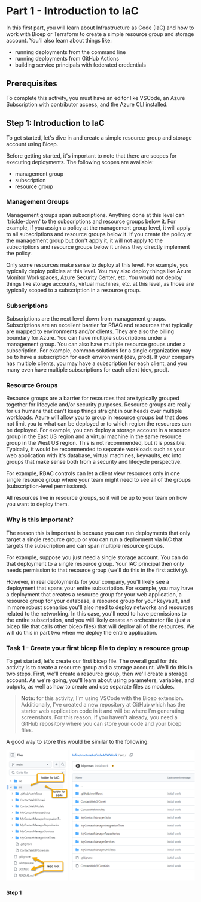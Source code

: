 # Part 1 - Introduction to IaC

In this first part, you will learn about Infrastructure as Code (IaC) and how to work with Bicep or Terraform to create a simple resource group and storage account.  You'll also learn about things like:
- running deployments from the command line
- running deployments from GitHub Actions
- building service principals with federated credentials

## Prerequisites

To complete this activity, you must have an editor like VSCode, an Azure Subscription with contributor access, and the Azure CLI installed.

## Step 1: Introduction to IaC

To get started, let's dive in and create a simple resource group and storage account using Bicep.

Before getting started, it's important to note that there are scopes for executing deployments.  The following scopes are available:
- management group
- subscription
- resource group

### Management Groups

Management groups span subscriptions.  Anything done at this level can 'trickle-down' to the subscriptions and resource groups below it.  For example, if you assign a policy at the management group level, it will apply to all subscriptions and resource groups below it. If you create the policy at the management group but don't apply it, it will not apply to the subscriptions and resource groups below it unless they directly implement the policy.

Only some resources make sense to deploy at this level.  For example, you typically deploy policies at this level.  You may also deploy things like Azure Monitor Workspaces, Azure Security Center, etc.  You would not deploy things like storage accounts, virtual machines, etc. at this level, as those are typically scoped to a subscription in a resource group.

### Subscriptions

Subscriptions are the next level down from management groups.  Subscriptions are an excellent barrier for RBAC and resources that typically are mapped to environments and/or clients.  They are also the billing boundary for Azure.  You can have multiple subscriptions under a management group.  You can also have multiple resource groups under a subscription.  For example, common solutions for a single organization may be to have a subscription for each environment (dev, prod).  If your company has multiple clients, you may have a subscription for each client, and you many even have multiple subscriptions for each client (dev, prod).

### Resource Groups

Resource groups are a barrier for resources that are typically grouped together for lifecycle and/or security purposes. Resource groups are really for us humans that can't keep things straight in our heads over multiple workloads.  Azure will allow you to group in resource groups but that does not limit you to what can be deployed or to which region the resources can be deployed.  For example, you can deploy a storage account in a resource group in the East US region and a virtual machine in the same resource group in the West US region.  This is not recommended, but it is possible.  Typically, it would be recommended to separate workloads such as your web application with it's database, virtual machines, keyvaults, etc into groups that make sense both from a security and lifecycle perspective.  

For example, RBAC controls can let a client view resources only in one single resource group where your team might need to see all of the groups (subscription-level permissions).  

All resources live in resource groups, so it will be up to your team on how you want to deploy them.

### Why is this important?
The reason this is important is because you can run deployments that only target a single resource group or you can run a deployment via IAC that targets the subscription and can span multiple resource groups.

For example, suppose you just need a single storage account.  You can do that deployment to a single resource group.  Your IAC principal then only needs permission to that resource group (we'll do this in the first activity).

However, in real deployments for your company, you'll likely see a deployment that spans your entire subscription.  For example, you may have a deployment that creates a resource group for your web application, a resource group for your database, a resource group for your keyvault, and in more robust scenarios you'll also need to deploy networks and resources related to the networking. In this case, you'll need to have permissions to the entire subscription, and you will likely create an orchestrator file (just a bicep file that calls other bicep files) that will deploy all of the resources. We will do this in part two when we deploy the entire application.

### Task 1 - Create your first bicep file to deploy a resource group

To get started, let's create our first bicep file. The overall goal for this activity is to create a resource group and a storage account.  We'll do this in two steps.  First, we'll create a resource group, then we'll create a storage account. As we're going, you'll learn about using parameters, variables, and outputs, as well as how to create and use separate files as modules.

>**Note:** for this activity, I'm using VSCode with the Bicep extension.  Additionally, I've created a new repository at GitHub which has the starter web application code in it and will be where I'm generating screenshots.  For this reason, if you haven't already, you need a GitHub repository where you can store your code and your bicep files.

A good way to store this would be similar to the following:

!["Initial repo with folder structure"](images/Part1-bicep/image0001-initialrepo.png)  


#### Step 1